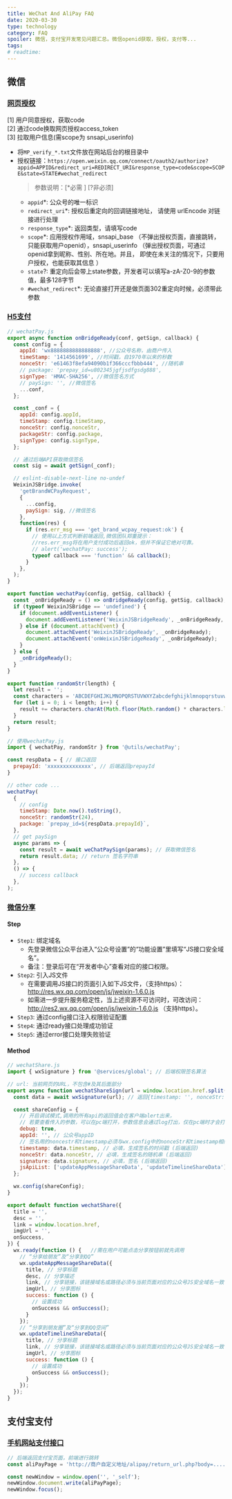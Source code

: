 ```yaml
---
title: WeChat And AliPay FAQ
date: 2020-03-30
type: technology
category: FAQ
spoiler: 微信，支付宝开发常见问题汇总。微信openid获取，授权，支付等...
tags:
# readtime:
---
```


## 微信

### [网页授权](https://developers.weixin.qq.com/doc/offiaccount/OA_Web_Apps/Wechat_webpage_authorization.html)

[1] 用户同意授权，获取code <br/>
[2] 通过code换取网页授权access_token <br/>
[3] 拉取用户信息(需scope为 snsapi_userinfo) <br/>

* 将`MP_verify_*.txt`文件放在网站后台的根目录中
* 授权链接：`https://open.weixin.qq.com/connect/oauth2/authorize?appid=APPID&redirect_uri=REDIRECT_URI&response_type=code&scope=SCOPE&state=STATE#wechat_redirect`
  > 参数说明：[*必需 ] [?非必须]
  * `appid`*: 公众号的唯一标识
  * `redirect_uri`*: 授权后重定向的回调链接地址， 请使用 urlEncode 对链接进行处理
  * `response_type`*: 返回类型，请填写code
  * `scope`*: 应用授权作用域，snsapi_base （不弹出授权页面，直接跳转，只能获取用户openid），snsapi_userinfo （弹出授权页面，可通过openid拿到昵称、性别、所在地。并且， 即使在未关注的情况下，只要用户授权，也能获取其信息 ）
  * `state`?: 重定向后会带上state参数，开发者可以填写a-zA-Z0-9的参数值，最多128字节
  * `#wechat_redirect`*:	无论直接打开还是做页面302重定向时候，必须带此参数

### [H5支付](https://pay.weixin.qq.com/wiki/doc/api/jsapi.php?chapter=7_7&index=6)

```js
// wechatPay.js
export async function onBridgeReady(conf, getSign, callback) {
  const config = {
    appId: 'wx8888888888888888', //公众号名称，由商户传入
    timeStamp: '1414561699', //时间戳，自1970年以来的秒数
    nonceStr: 'e61463f8efa94090b1f366cccfbbb444', //随机串
    // package: 'prepay_id=u802345jgfjsdfgsdg888',
    signType: 'HMAC-SHA256', //微信签名方式
    // paySign: '', //微信签名
    ...conf,
  };

  const _conf = {
    appId: config.appId,
    timeStamp: config.timeStamp,
    nonceStr: config.nonceStr,
    packageStr: config.package,
    signType: config.signType,
  };

  // 通过后端API获取微信签名
  const sig = await getSign(_conf);

  // eslint-disable-next-line no-undef
  WeixinJSBridge.invoke(
    'getBrandWCPayRequest',
    {
      ...config,
      paySign: sig, //微信签名
    },
    function(res) {
      if (res.err_msg === 'get_brand_wcpay_request:ok') {
        // 使用以上方式判断前端返回,微信团队郑重提示：
        //res.err_msg将在用户支付成功后返回ok，但并不保证它绝对可靠。
        // alert('wechatPay: success');
        typeof callback === 'function' && callback();
      }
    },
  );
}

export function wechatPay(config, getSig, callback) {
  const _onBridgeReady = () => onBridgeReady(config, getSig, callback);
  if (typeof WeixinJSBridge == 'undefined') {
    if (document.addEventListener) {
      document.addEventListener('WeixinJSBridgeReady', _onBridgeReady, false);
    } else if (document.attachEvent) {
      document.attachEvent('WeixinJSBridgeReady', _onBridgeReady);
      document.attachEvent('onWeixinJSBridgeReady', _onBridgeReady);
    }
  } else {
    _onBridgeReady();
  }
}

export function randomStr(length) {
  let result = '';
  const characters = 'ABCDEFGHIJKLMNOPQRSTUVWXYZabcdefghijklmnopqrstuvwxyz0123456789';
  for (let i = 0; i < length; i++) {
    result += characters.charAt(Math.floor(Math.random() * characters.length));
  }
  return result;
}
```

```js
// 使用wechatPay.js
import { wechatPay, randomStr } from '@utils/wechatPay';

const respData = { // 接口返回
  prepayId: 'xxxxxxxxxxxxxx', // 后端返回prepayId
}

// other code ...
wechatPay(
  {
    // config
    timeStamp: Date.now().toString(),
    nonceStr: randomStr(24),
    package: `prepay_id=${respData.prepayId}`,
  },
  // get paySign
  async params => {
    const result = await weChatPaySign(params); // 获取微信签名
    return result.data; // return 签名字符串
  },
  () => {
    // success callback
  },
);
```

### [微信分享](https://developers.weixin.qq.com/doc/offiaccount/OA_Web_Apps/JS-SDK.html)

#### Step

* `Step1`: 绑定域名
  - 先登录微信公众平台进入“公众号设置”的“功能设置”里填写“JS接口安全域名”。
  - 备注：登录后可在“开发者中心”查看对应的接口权限。
* `Step2`: 引入JS文件
  - 在需要调用JS接口的页面引入如下JS文件，（支持https）：http://res.wx.qq.com/open/js/jweixin-1.6.0.js
  - 如需进一步提升服务稳定性，当上述资源不可访问时，可改访问：http://res2.wx.qq.com/open/js/jweixin-1.6.0.js （支持https）。
* `Step3`: 通过config接口注入权限验证配置
* `Step4`: 通过ready接口处理成功验证
* `Step5`: 通过error接口处理失败验证

#### Method

```js
// wechatShare.js
import { wxSignature } from '@services/global'; // 后端权限签名算法

// url: 当前网页的URL，不包含#及其后面部分
export async function wechatShareSign(url = window.location.href.split('#')[0]) {
  const data = await wxSignature(url); // 返回{timestamp: '', nonceStr: '', signature: ''}

  const shareConfig = {
    // 开启调试模式,调用的所有api的返回值会在客户端alert出来，
    // 若要查看传入的参数，可以在pc端打开，参数信息会通过log打出，仅在pc端时才会打印。
    debug: true,
    appId: '', // 公众号appID
    // 签名用的noncestr和timestamp必须与wx.config中的nonceStr和timestamp相同。
    timestamp: data.timestamp, // 必填，生成签名的时间戳 (后端返回)
    nonceStr: data.nonceStr, // 必填，生成签名的随机串 (后端返回)
    signature: data.signature, // 必填，签名 (后端返回)
    jsApiList: ['updateAppMessageShareData', 'updateTimelineShareData'], // 必填，需要使用的JS接口列表
  };

  wx.config(shareConfig);
}

export default function wechatShare({
  title = '',
  desc = '',
  link = window.location.href,
  imgUrl = '',
  onSuccess,
}) {
  wx.ready(function () {   //需在用户可能点击分享按钮前就先调用
    // “分享给朋友”及“分享到QQ”
    wx.updateAppMessageShareData({
      title, // 分享标题
      desc, // 分享描述
      link, // 分享链接，该链接域名或路径必须与当前页面对应的公众号JS安全域名一致
      imgUrl, // 分享图标
      success: function () {
        // 设置成功
        onSuccess && onSuccess();
      }
    });
    // “分享到朋友圈”及“分享到QQ空间”
    wx.updateTimelineShareData({
      title, // 分享标题
      link, // 分享链接，该链接域名或路径必须与当前页面对应的公众号JS安全域名一致
      imgUrl, // 分享图标
      success: function () {
        // 设置成功
        onSuccess && onSuccess();
      }
    });
  });
}
```

## 支付宝支付

### [手机网站支付接口](https://opendocs.alipay.com/open/60/104790)

```js
// 后端返回支付宝页面，前端进行跳转
const aliPayPage = 'http://商户自定义地址/alipay/return_url.php?body=......&sign_type=RSA';

const newWindow = window.open('', '_self');
newWindow.document.write(aliPayPage);
newWindow.focus();
```